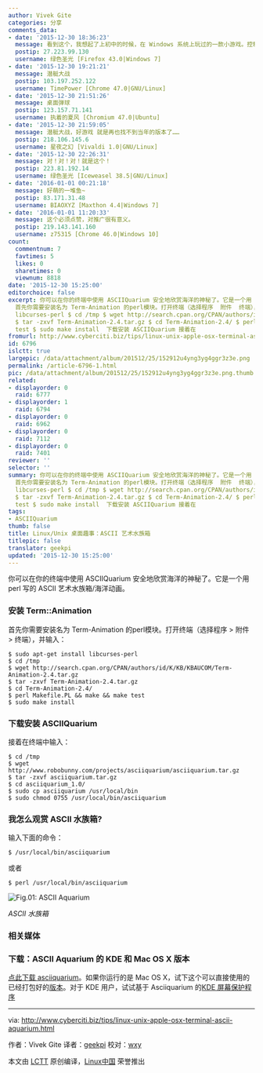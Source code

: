 ```yaml
---
author: Vivek Gite
categories: 分享
comments_data:
- date: '2015-12-30 18:36:23'
  message: 看到这个，我想起了上初中的时候，在 Windows 系统上玩过的一款小游戏。控制轮船左右移动，投弹……记不清是什么名字了。
  postip: 27.223.99.130
  username: 绿色圣光 [Firefox 43.0|Windows 7]
- date: '2015-12-30 19:21:21'
  message: 潜艇大战
  postip: 103.197.252.122
  username: TimePower [Chrome 47.0|GNU/Linux]
- date: '2015-12-30 21:51:26'
  message: 桌面弹球
  postip: 123.157.71.141
  username: 执着的夏风 [Chromium 47.0|Ubuntu]
- date: '2015-12-30 21:59:05'
  message: 潜艇大战，好游戏 就是再也找不到当年的版本了……
  postip: 218.106.145.6
  username: 星夜之幻 [Vivaldi 1.0|GNU/Linux]
- date: '2015-12-30 22:26:31'
  message: 对！对！对！就是这个！
  postip: 223.81.192.14
  username: 绿色圣光 [Iceweasel 38.5|GNU/Linux]
- date: '2016-01-01 00:21:18'
  message: 好萌的一堆鱼~
  postip: 83.171.31.48
  username: BIAOXYZ [Maxthon 4.4|Windows 7]
- date: '2016-01-01 11:20:33'
  message: 这个必须点赞，对推广很有意义。
  postip: 219.143.141.160
  username: z75315 [Chrome 46.0|Windows 10]
count:
  commentnum: 7
  favtimes: 5
  likes: 0
  sharetimes: 0
  viewnum: 8818
date: '2015-12-30 15:25:00'
editorchoice: false
excerpt: 你可以在你的终端中使用 ASCIIQuarium 安全地欣赏海洋的神秘了。它是一个用 perl 写的 ASCII 艺术水族箱/海洋动画。 安装 Term::Animation
  首先你需要安装名为 Term-Animation 的perl模块。打开终端（选择程序  附件  终端），并输入： $ sudo apt-get install
  libcurses-perl $ cd /tmp $ wget http://search.cpan.org/CPAN/authors/id/K/KB/KBAUCOM/Term-Animation-2.4.tar.gz
  $ tar -zxvf Term-Animation-2.4.tar.gz $ cd Term-Animation-2.4/ $ perl Makefile.PL  make  make
  test $ sudo make install  下载安装 ASCIIQuarium 接着在
fromurl: http://www.cyberciti.biz/tips/linux-unix-apple-osx-terminal-ascii-aquarium.html
id: 6796
islctt: true
largepic: /data/attachment/album/201512/25/152912u4yng3yg4ggr3z3e.png
permalink: /article-6796-1.html
pic: /data/attachment/album/201512/25/152912u4yng3yg4ggr3z3e.png.thumb.jpg
related:
- displayorder: 0
  raid: 6777
- displayorder: 1
  raid: 6794
- displayorder: 0
  raid: 6962
- displayorder: 0
  raid: 7112
- displayorder: 0
  raid: 7401
reviewer: ''
selector: ''
summary: 你可以在你的终端中使用 ASCIIQuarium 安全地欣赏海洋的神秘了。它是一个用 perl 写的 ASCII 艺术水族箱/海洋动画。 安装 Term::Animation
  首先你需要安装名为 Term-Animation 的perl模块。打开终端（选择程序  附件  终端），并输入： $ sudo apt-get install
  libcurses-perl $ cd /tmp $ wget http://search.cpan.org/CPAN/authors/id/K/KB/KBAUCOM/Term-Animation-2.4.tar.gz
  $ tar -zxvf Term-Animation-2.4.tar.gz $ cd Term-Animation-2.4/ $ perl Makefile.PL  make  make
  test $ sudo make install  下载安装 ASCIIQuarium 接着在
tags:
- ASCIIQuarium
thumb: false
title: Linux/Unix 桌面趣事：ASCII 艺术水族箱
titlepic: false
translator: geekpi
updated: '2015-12-30 15:25:00'
---
```


你可以在你的终端中使用 ASCIIQuarium 安全地欣赏海洋的神秘了。它是一个用 perl 写的 ASCII 艺术水族箱/海洋动画。


### 安装 Term::Animation


首先你需要安装名为 Term-Animation 的perl模块。打开终端（选择程序 > 附件 > 终端），并输入：



```
$ sudo apt-get install libcurses-perl
$ cd /tmp
$ wget http://search.cpan.org/CPAN/authors/id/K/KB/KBAUCOM/Term-Animation-2.4.tar.gz
$ tar -zxvf Term-Animation-2.4.tar.gz
$ cd Term-Animation-2.4/
$ perl Makefile.PL && make && make test
$ sudo make install

```

### 下载安装 ASCIIQuarium


接着在终端中输入：



```
$ cd /tmp
$ wget http://www.robobunny.com/projects/asciiquarium/asciiquarium.tar.gz
$ tar -zxvf asciiquarium.tar.gz
$ cd asciiquarium_1.0/
$ sudo cp asciiquarium /usr/local/bin
$ sudo chmod 0755 /usr/local/bin/asciiquarium

```

### 我怎么观赏 ASCII 水族箱?


输入下面的命令：



```
$ /usr/local/bin/asciiquarium

```

或者



```
$ perl /usr/local/bin/asciiquarium

```

![Fig.01: ASCII Aquarium](/data/attachment/album/201512/25/152912u4yng3yg4ggr3z3e.png)


*ASCII 水族箱*


### 相关媒体







### 下载：ASCII Aquarium 的 KDE 和 Mac OS X 版本


[点此下载 asciiquarium](http://www.robobunny.com/projects/asciiquarium/html/)。如果你运行的是 Mac OS X，试下这个可以直接使用的已经打包好的[版本](http://habilis.net/macasciiquarium/)。对于 KDE 用户，试试基于 Asciiquarium 的[KDE 屏幕保护程序](http://kde-look.org/content/show.php?content=29207)




---


via: <http://www.cyberciti.biz/tips/linux-unix-apple-osx-terminal-ascii-aquarium.html>


作者：Vivek Gite 译者：[geekpi](https://github.com/geekpi) 校对：[wxy](https://github.com/wxy)


本文由 [LCTT](https://github.com/LCTT/TranslateProject) 原创编译，[Linux中国](https://linux.cn/) 荣誉推出